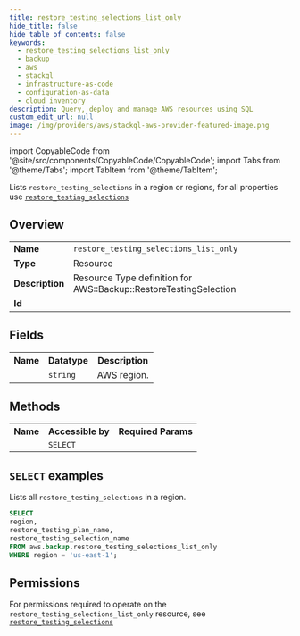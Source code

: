 ```yaml
---
title: restore_testing_selections_list_only
hide_title: false
hide_table_of_contents: false
keywords:
  - restore_testing_selections_list_only
  - backup
  - aws
  - stackql
  - infrastructure-as-code
  - configuration-as-data
  - cloud inventory
description: Query, deploy and manage AWS resources using SQL
custom_edit_url: null
image: /img/providers/aws/stackql-aws-provider-featured-image.png
---
```


import CopyableCode from '@site/src/components/CopyableCode/CopyableCode';
import Tabs from '@theme/Tabs';
import TabItem from '@theme/TabItem';

Lists <code>restore_testing_selections</code> in a region or regions, for all properties use <a href="/providers/aws/serviceName/restore_testing_selections/"><code>restore_testing_selections</code></a>

## Overview
<table><tbody>
<tr><td><b>Name</b></td><td><code>restore_testing_selections_list_only</code></td></tr>
<tr><td><b>Type</b></td><td>Resource</td></tr>
<tr><td><b>Description</b></td><td>Resource Type definition for AWS::Backup::RestoreTestingSelection</td></tr>
<tr><td><b>Id</b></td><td><CopyableCode code="aws.backup.restore_testing_selections_list_only" /></td></tr>
</tbody></table>

## Fields
<table><tbody><tr><th>Name</th><th>Datatype</th><th>Description</th></tr><tr><td><CopyableCode code="region" /></td><td><code>string</code></td><td>AWS region.</td></tr>
</tbody></table>

## Methods

<table><tbody>
  <tr>
    <th>Name</th>
    <th>Accessible by</th>
    <th>Required Params</th>
  </tr>
  <tr>
    <td><CopyableCode code="list_resources" /></td>
    <td><code>SELECT</code></td>
    <td><CopyableCode code="region" /></td>
  </tr>
</tbody></table>

## `SELECT` examples
Lists all <code>restore_testing_selections</code> in a region.
```sql
SELECT
region,
restore_testing_plan_name,
restore_testing_selection_name
FROM aws.backup.restore_testing_selections_list_only
WHERE region = 'us-east-1';
```


## Permissions

For permissions required to operate on the <code>restore_testing_selections_list_only</code> resource, see <a href="/providers/aws/backup/restore_testing_selections/#permissions"><code>restore_testing_selections</code></a>

